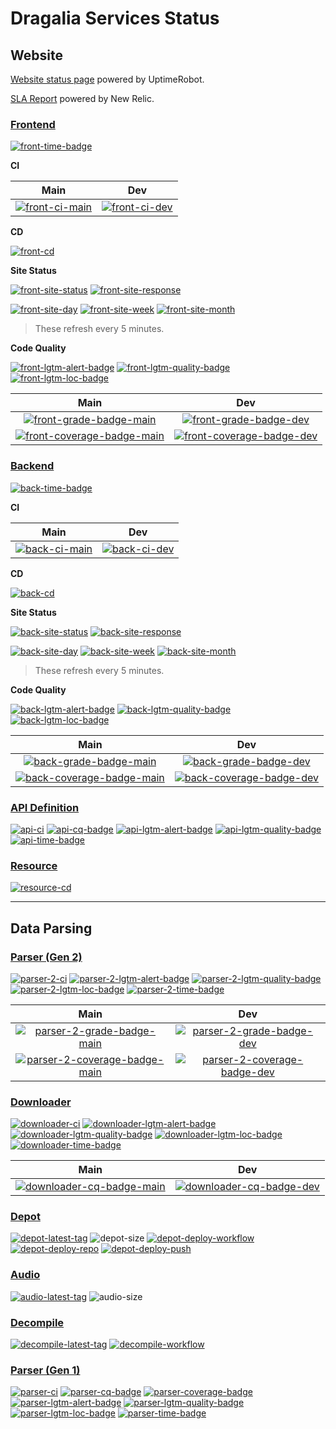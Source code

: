 # Dragalia Services Status

## Website

[Website status page][site-stats] powered by UptimeRobot.

[SLA Report][site-sla] powered by New Relic.

### [Frontend][front-repo]

[![front-time-badge]][front-time-link]

**CI**

Main | Dev
:---: | :---:
[![front-ci-main]][front-ci-main-link] | [![front-ci-dev]][front-ci-dev-link]

**CD**

[![front-cd]][front-cd-link]

**Site Status**

[![front-site-status]][front-site]
[![front-site-response]][front-site]

[![front-site-day]][front-site]
[![front-site-week]][front-site]
[![front-site-month]][front-site]

> These refresh every 5 minutes.

**Code Quality**

[![front-lgtm-alert-badge]][front-lgtm-alert-link]
[![front-lgtm-quality-badge]][front-lgtm-quality-link]
[![front-lgtm-loc-badge]][front-lgtm-alert-link]

Main | Dev
:---: | :---:
[![front-grade-badge-main]][front-cq-link-main] | [![front-grade-badge-dev]][front-cq-link-dev]
[![front-coverage-badge-main]][front-cq-link-main] | [![front-coverage-badge-dev]][front-cq-link-dev]

### [Backend][back-repo]

[![back-time-badge]][back-time-link]

**CI**

Main | Dev
:---: | :---:
[![back-ci-main]][back-ci-main-link] | [![back-ci-dev]][back-ci-dev-link]

**CD**

[![back-cd]][back-cd-link]

**Site Status**

[![back-site-status]][back-site]
[![back-site-response]][back-site]

[![back-site-day]][back-site]
[![back-site-week]][back-site]
[![back-site-month]][back-site]

> These refresh every 5 minutes.

**Code Quality**

[![back-lgtm-alert-badge]][back-lgtm-alert-link]
[![back-lgtm-quality-badge]][back-lgtm-quality-link]
[![back-lgtm-loc-badge]][back-lgtm-alert-link]

Main | Dev
:---: | :---:
[![back-grade-badge-main]][back-cq-link-main] | [![back-grade-badge-dev]][back-cq-link-dev]
[![back-coverage-badge-main]][back-cq-link-main] | [![back-coverage-badge-dev]][back-cq-link-dev]

### [API Definition][api-repo]

[![api-ci]][api-ci-link]
[![api-cq-badge]][api-cq-link]
[![api-lgtm-alert-badge]][api-lgtm-alert-link]
[![api-lgtm-quality-badge]][api-lgtm-quality-link]
[![api-time-badge]][api-time-link]

### [Resource][resource-repo]

[![resource-cd]][resource-cd-link]

-----

## Data Parsing

### [Parser (Gen 2)][parser-2-repo]

[![parser-2-ci]][parser-2-ci-link]
[![parser-2-lgtm-alert-badge]][parser-2-lgtm-alert-link]
[![parser-2-lgtm-quality-badge]][parser-2-lgtm-quality-link]
[![parser-2-lgtm-loc-badge]][parser-2-lgtm-quality-link]
[![parser-2-time-badge]][parser-2-time-link]

Main | Dev
:---: | :---:
[![parser-2-grade-badge-main]][parser-2-cq-link-main] | [![parser-2-grade-badge-dev]][parser-2-cq-link-dev]
[![parser-2-coverage-badge-main]][parser-2-cq-link-main] | [![parser-2-coverage-badge-dev]][parser-2-cq-link-dev]

### [Downloader][downloader-repo]

[![downloader-ci]][downloader-ci-link]
[![downloader-lgtm-alert-badge]][downloader-lgtm-alert-link]
[![downloader-lgtm-quality-badge]][downloader-lgtm-quality-link]
[![downloader-lgtm-loc-badge]][downloader-lgtm-quality-link]
[![downloader-time-badge]][downloader-time-link]

Main | Dev
:---: | :---:
[![downloader-cq-badge-main]][downloader-cq-link-main] | [![downloader-cq-badge-dev]][downloader-cq-link-dev]

### [Depot][depot-repo]

[![depot-latest-tag]][depot-tags]
![depot-size]
[![depot-deploy-workflow]][depot-deploy-workflow-link]
[![depot-deploy-repo]][depot-deploy-repo-link]
[![depot-deploy-push]][depot-deploy-push-link]

### [Audio][audio-repo]

[![audio-latest-tag]][audio-tags]
![audio-size]

### [Decompile][decompile-repo]

[![decompile-latest-tag]][decompile-tags]
[![decompile-workflow]][decompile-workflow-link]

### [Parser (Gen 1)][parser-repo]

[![parser-ci]][parser-ci-link]
[![parser-cq-badge]][parser-cq-link]
[![parser-coverage-badge]][parser-cq-link]
[![parser-lgtm-alert-badge]][parser-lgtm-alert-link]
[![parser-lgtm-quality-badge]][parser-lgtm-quality-link]
[![parser-lgtm-loc-badge]][parser-lgtm-quality-link]
[![parser-time-badge]][parser-time-link]

[site-stats]: https://stats.uptimerobot.com/ZrOmvCMZ12
[site-sla]: https://synthetics.newrelic.com/report/FBhfu

[front-repo]: https://github.com/RaenonX-DL/dragalia-site-front
[front-site]: https://dl.raenonx.cc
[front-ci-main]: https://dev.azure.com/RaenonX-DL/DL-Site/_apis/build/status/dragalia-site-front%20(Build)?branchName=main
[front-ci-main-link]: https://dev.azure.com/RaenonX-DL/DL-Site/_build/latest?definitionId=1&branchName=main
[front-ci-dev]: https://dev.azure.com/RaenonX-DL/DL-Site/_apis/build/status/dragalia-site-front%20(Build)?branchName=dev
[front-ci-dev-link]: https://dev.azure.com/RaenonX-DL/DL-Site/_build/latest?definitionId=1&branchName=dev
[front-cd]: https://vsrm.dev.azure.com/RaenonX-DL/_apis/public/Release/badge/0159375c-7a21-49a8-88d5-9af78c5f2150/6/6
[front-cd-link]: https://dev.azure.com/RaenonX-DL/DL-Site/_release?definitionId=6
[front-time-badge]: https://wakatime.com/badge/github/RaenonX-DL/dragalia-site-front.svg
[front-time-link]: https://wakatime.com/badge/github/RaenonX-DL/dragalia-site-front
[front-site-status]: https://badgen.net/uptime-robot/status/m787223686-f1d10f084c18dd5d5389f456?cache=300
[front-site-response]: https://badgen.net/uptime-robot/response/m787223686-f1d10f084c18dd5d5389f456?cache=300
[front-site-day]: https://badgen.net/uptime-robot/day/m787223686-f1d10f084c18dd5d5389f456?label=uptime%20in%2024%20hrs&cache=300
[front-site-week]: https://badgen.net/uptime-robot/week/m787223686-f1d10f084c18dd5d5389f456?label=uptime%20in%207%20days&cache=300
[front-site-month]: https://badgen.net/uptime-robot/month/m787223686-f1d10f084c18dd5d5389f456?label=uptime%20in%201%20month&cache=300
[front-lgtm-alert-badge]: https://badgen.net/lgtm/alerts/g/RaenonX-DL/dragalia-site-front/javascript?icon=lgtm
[front-lgtm-alert-link]: https://lgtm.com/projects/g/RaenonX-DL/dragalia-site-front/alerts/
[front-lgtm-quality-badge]: https://badgen.net/lgtm/grade/g/RaenonX-DL/dragalia-site-front/javascript?icon=lgtm
[front-lgtm-quality-link]: https://lgtm.com/projects/g/RaenonX-DL/dragalia-site-front/context:javascript
[front-lgtm-loc-badge]: https://badgen.net/lgtm/lines/g/RaenonX-DL/dragalia-site-front/javascript?icon=lgtm
[front-cq-link-main]: https://www.codacy.com/gh/RaenonX-DL/dragalia-site-front/dashboard?branch=main
[front-cq-link-dev]: https://www.codacy.com/gh/RaenonX-DL/dragalia-site-front/dashboard?branch=dev
[front-grade-badge-main]: https://app.codacy.com/project/badge/Grade/d16177f9a98846958af18d959983181f?branch=main
[front-grade-badge-dev]: https://app.codacy.com/project/badge/Grade/d16177f9a98846958af18d959983181f?branch=dev
[front-coverage-badge-main]: https://app.codacy.com/project/badge/Coverage/d16177f9a98846958af18d959983181f?branch=main
[front-coverage-badge-dev]: https://app.codacy.com/project/badge/Coverage/d16177f9a98846958af18d959983181f?branch=dev
[front-cypress-badge-main]: https://img.shields.io/endpoint?url=https://dashboard.cypress.io/badge/detailed/wgo7xq/main&logo=cypress
[front-cypress-badge-dev]: https://img.shields.io/endpoint?url=https://dashboard.cypress.io/badge/detailed/wgo7xq/dev&logo=cypress
[front-cypress-link]: https://dashboard.cypress.io/projects/wgo7xq/runs

[back-repo]: https://github.com/RaenonX-DL/dragalia-site-back
[back-site]: https://dl.raenonx.cc
[back-ci-main]: https://dev.azure.com/RaenonX-DL/DL-Site/_apis/build/status/dragalia-site-back%20(Build)?branchName=main
[back-ci-main-link]: https://dev.azure.com/RaenonX-DL/DL-Site/_build/latest?definitionId=2&branchName=main
[back-ci-dev]: https://dev.azure.com/RaenonX-DL/DL-Site/_apis/build/status/dragalia-site-back%20(Build)?branchName=dev
[back-ci-dev-link]: https://dev.azure.com/RaenonX-DL/DL-Site/_build/latest?definitionId=2&branchName=dev
[back-cd]: https://vsrm.dev.azure.com/RaenonX-DL/_apis/public/Release/badge/0159375c-7a21-49a8-88d5-9af78c5f2150/7/7
[back-cd-link]: https://dev.azure.com/RaenonX-DL/DL-Site/_release?definitionId=7
[back-time-badge]: https://wakatime.com/badge/github/RaenonX-DL/dragalia-site-back-2.svg
[back-time-link]: https://wakatime.com/badge/github/RaenonX-DL/dragalia-site-back-2
[back-site-status]: https://badgen.net/uptime-robot/status/m787223687-0bc3d1f09f7bf2b07ed95c85?cache=300
[back-site-response]: https://badgen.net/uptime-robot/response/m787223687-0bc3d1f09f7bf2b07ed95c85?cache=300
[back-site-day]: https://badgen.net/uptime-robot/day/m787223687-0bc3d1f09f7bf2b07ed95c85?label=uptime%20in%2024%20hrs&cache=300
[back-site-week]: https://badgen.net/uptime-robot/week/m787223687-0bc3d1f09f7bf2b07ed95c85?label=uptime%20in%207%20days&cache=300
[back-site-month]: https://badgen.net/uptime-robot/month/m787223687-0bc3d1f09f7bf2b07ed95c85?label=uptime%20in%201%20month&cache=300
[back-lgtm-alert-badge]: https://badgen.net/lgtm/alerts/g/RaenonX-DL/dragalia-site-back-2/javascript?icon=lgtm
[back-lgtm-alert-link]: https://lgtm.com/projects/g/RaenonX-DL/dragalia-site-back-2/alerts/
[back-lgtm-quality-badge]: https://badgen.net/lgtm/grade/g/RaenonX-DL/dragalia-site-back-2/javascript?icon=lgtm
[back-lgtm-quality-link]: https://lgtm.com/projects/g/RaenonX-DL/dragalia-site-back-2/context:javascript
[back-lgtm-loc-badge]: https://badgen.net/lgtm/lines/g/RaenonX-DL/dragalia-site-back-2/javascript?icon=lgtm
[back-cq-link-main]: https://www.codacy.com/gh/RaenonX-DL/dragalia-site-back-2/dashboard?branch=main
[back-cq-link-dev]: https://www.codacy.com/gh/RaenonX-DL/dragalia-site-back-2/dashboard?branch=dev
[back-grade-badge-main]: https://app.codacy.com/project/badge/Grade/a0849e3eb6704b29b1672f26c00ca763?branch=main
[back-grade-badge-dev]: https://app.codacy.com/project/badge/Grade/a0849e3eb6704b29b1672f26c00ca763?branch=dev
[back-coverage-badge-main]: https://app.codacy.com/project/badge/Coverage/a0849e3eb6704b29b1672f26c00ca763?branch=main
[back-coverage-badge-dev]: https://app.codacy.com/project/badge/Coverage/a0849e3eb6704b29b1672f26c00ca763?branch=dev

[api-repo]: https://github.com/RaenonX-DL/dragalia-site-api-definition
[api-ci]: https://github.com/RaenonX-DL/dragalia-site-api-definition/workflows/Node%20CI/badge.svg
[api-ci-link]: https://github.com/RaenonX-DL/dragalia-site-api-definition/actions?query=workflow%3A%22Node+CI%22
[api-cq-link]: https://www.codacy.com/gh/RaenonX-DL/dragalia-site-api-definition/dashboard
[api-cq-badge]: https://app.codacy.com/project/badge/Grade/def1798a91b4417e880f32dfeaffee25
[api-time-link]: https://wakatime.com/badge/github/RaenonX-DL/dragalia-site-api-definition
[api-time-badge]: https://wakatime.com/badge/github/RaenonX-DL/dragalia-site-api-definition.svg
[api-lgtm-alert-badge]: https://img.shields.io/lgtm/alerts/g/RaenonX-DL/dragalia-site-api-definition.svg?logo=lgtm&logoWidth=18
[api-lgtm-alert-link]: https://lgtm.com/projects/g/RaenonX-DL/dragalia-site-api-definition/alerts/
[api-lgtm-quality-badge]: https://img.shields.io/lgtm/grade/javascript/g/RaenonX-DL/dragalia-site-api-definition.svg?logo=lgtm&logoWidth=18
[api-lgtm-quality-link]: https://lgtm.com/projects/g/RaenonX-DL/dragalia-site-api-definition/context:javascript

[resource-repo]: https://github.com/RaenonX-DL/dragalia-site-resources/
[resource-cd]: https://github.com/RaenonX-DL/dragalia-site-resources/workflows/Resource%20Deployment/badge.svg
[resource-cd-link]: https://github.com/RaenonX-DL/dragalia-site-resources/actions?query=workflow%3A%22Resource+Deployment%22

[parser-repo]:  https://github.com/RaenonX-DL/dragalia-data-parse/
[parser-ci]: https://github.com/RaenonX-DL/dragalia-data-parse/workflows/CI/badge.svg
[parser-ci-link]: https://github.com/RaenonX-DL/dragalia-data-parse/actions?query=workflow%3ACI
[parser-coverage-badge]: https://app.codacy.com/project/badge/Coverage/0053d85597a740c393a6bfd007e4033b
[parser-cq-badge]: https://app.codacy.com/project/badge/Grade/0053d85597a740c393a6bfd007e4033b
[parser-cq-link]: https://www.codacy.com/gh/RaenonX-DL/dragalia-data-parse/dashboard
[parser-time-badge]: https://wakatime.com/badge/github/RaenonX-DL/dragalia-data-parse.svg
[parser-time-link]: https://wakatime.com/badge/github/RaenonX-DL/dragalia-data-parse
[parser-lgtm-alert-badge]: https://img.shields.io/lgtm/alerts/g/RaenonX-DL/dragalia-data-parse.svg?logo=lgtm&logoWidth=18
[parser-lgtm-alert-link]: https://lgtm.com/projects/g/RaenonX-DL/dragalia-data-parse/alerts/
[parser-lgtm-quality-badge]: https://img.shields.io/lgtm/grade/python/g/RaenonX-DL/dragalia-data-parse.svg?logo=lgtm&logoWidth=18
[parser-lgtm-quality-link]: https://lgtm.com/projects/g/RaenonX-DL/dragalia-data-parse/context:python
[parser-lgtm-loc-badge]: https://badgen.net/lgtm/lines/g/RaenonX-DL/dragalia-data-parse

[parser-2-repo]:  https://github.com/RaenonX-DL/dragalia-data-parse-2/
[parser-2-ci]: https://github.com/RaenonX-DL/dragalia-data-parse-2/workflows/CI/badge.svg
[parser-2-ci-link]: https://github.com/RaenonX-DL/dragalia-data-parse-2/actions?query=workflow%3ACI
[parser-2-lgtm-alert-badge]: https://img.shields.io/lgtm/alerts/g/RaenonX-DL/dragalia-data-parse-2.svg?logo=lgtm&logoWidth=18
[parser-2-lgtm-alert-link]: https://lgtm.com/projects/g/RaenonX-DL/dragalia-data-parse-2/alerts/
[parser-2-lgtm-quality-badge]: https://img.shields.io/lgtm/grade/javascript/g/RaenonX-DL/dragalia-data-parse-2.svg?logo=lgtm&logoWidth=18
[parser-2-lgtm-quality-link]: https://lgtm.com/projects/g/RaenonX-DL/dragalia-data-parse-2/context:javascript
[parser-2-lgtm-loc-badge]: https://badgen.net/lgtm/lines/g/RaenonX-DL/dragalia-data-parse-2?icon=lgtm
[parser-2-time-badge]: https://wakatime.com/badge/github/RaenonX-DL/dragalia-data-parse-2.svg
[parser-2-time-link]: https://wakatime.com/badge/github/RaenonX-DL/dragalia-data-parse-2
[parser-2-cq-link-main]: https://www.codacy.com/gh/RaenonX-DL/dragalia-data-parse-2/dashboard?branch=main
[parser-2-cq-link-dev]: https://www.codacy.com/gh/RaenonX-DL/dragalia-data-parse-2/dashboard?branch=dev
[parser-2-grade-badge-main]: https://app.codacy.com/project/badge/Grade/f7e64b2119e04d89baabf0cf8840bbb4?branch=main
[parser-2-grade-badge-dev]: https://app.codacy.com/project/badge/Grade/f7e64b2119e04d89baabf0cf8840bbb4?branch=dev
[parser-2-coverage-badge-main]: https://app.codacy.com/project/badge/Coverage/f7e64b2119e04d89baabf0cf8840bbb4?branch=main
[parser-2-coverage-badge-dev]: https://app.codacy.com/project/badge/Coverage/f7e64b2119e04d89baabf0cf8840bbb4?branch=dev

[downloader-repo]: https://github.com/RaenonX-DL/dragalia-asset-downloader-2/
[downloader-ci]: https://github.com/RaenonX-DL/dragalia-asset-downloader-2/workflows/CI/badge.svg
[downloader-ci-link]: https://github.com/RaenonX-DL/dragalia-asset-downloader-2/actions?query=workflow%3ACI
[downloader-cq-badge-main]: https://app.codacy.com/project/badge/Grade/455468d9c9184f88af1249e82cb2c4ad?branch=main
[downloader-cq-badge-dev]: https://app.codacy.com/project/badge/Grade/455468d9c9184f88af1249e82cb2c4ad?branch=dev
[downloader-cq-link-main]: https://www.codacy.com/gh/RaenonX-DL/dragalia-asset-downloader-2/dashboard?branch=main
[downloader-cq-link-dev]: https://www.codacy.com/gh/RaenonX-DL/dragalia-asset-downloader-2/dashboard?branch=dev
[downloader-time-badge]: https://wakatime.com/badge/github/RaenonX-DL/dragalia-asset-downloader-2.svg
[downloader-time-link]: https://wakatime.com/badge/github/RaenonX-DL/dragalia-asset-downloader-2
[downloader-lgtm-alert-badge]: https://img.shields.io/lgtm/alerts/g/RaenonX-DL/dragalia-asset-downloader-2.svg?logo=lgtm&logoWidth=18
[downloader-lgtm-alert-link]: https://lgtm.com/projects/g/RaenonX-DL/dragalia-asset-downloader-2/alerts/
[downloader-lgtm-quality-badge]: https://img.shields.io/lgtm/grade/python/g/RaenonX-DL/dragalia-asset-downloader-2.svg?logo=lgtm&logoWidth=18
[downloader-lgtm-quality-link]: https://lgtm.com/projects/g/RaenonX-DL/dragalia-asset-downloader-2/context:python
[downloader-lgtm-loc-badge]: https://badgen.net/lgtm/lines/g/RaenonX-DL/dragalia-asset-downloader-2

[depot-repo]: https://github.com/RaenonX-DL/dragalia-data-depot/
[depot-size]: https://img.shields.io/github/repo-size/RaenonX-DL/dragalia-data-depot
[depot-deploy-workflow]: https://github.com/RaenonX-DL/dragalia-data-depot/workflows/Resource%20Deployment%20(Workflow%20Dispatch)/badge.svg
[depot-deploy-workflow-link]: https://github.com/RaenonX-DL/dragalia-data-depot/actions?query=workflow%3A%22Resource+Deployment+%28Workflow+Dispatch%29%22
[depot-deploy-repo]: https://github.com/RaenonX-DL/dragalia-data-depot/workflows/Resource%20Deployment%20(Repository%20Dispatch)/badge.svg
[depot-deploy-repo-link]: https://github.com/RaenonX-DL/dragalia-data-depot/actions?query=workflow%3A%22Resource+Deployment+%28Repository+Dispatch%29%22
[depot-deploy-push]: https://github.com/RaenonX-DL/dragalia-data-depot/workflows/Resource%20Deployment%20(Push)/badge.svg
[depot-deploy-push-link]: https://github.com/RaenonX-DL/dragalia-data-depot/actions?query=workflow%3A%22Resource+Deployment+%28Push%29%22
[depot-latest-tag]: https://img.shields.io/github/v/tag/RaenonX-DL/dragalia-data-depot?label=Manifest%20version
[depot-tags]: https://github.com/RaenonX-DL/dragalia-data-depot/tags

[audio-repo]: https://github.com/RaenonX-DL/dragalia-data-audio
[audio-size]: https://img.shields.io/github/repo-size/RaenonX-DL/dragalia-data-audio
[audio-latest-tag]: https://img.shields.io/github/v/tag/RaenonX-DL/dragalia-data-audio?label=Manifest%20version
[audio-tags]: https://github.com/RaenonX-DL/dragalia-data-audio/tags

[decompile-repo]: https://github.com/RaenonX-DL/dragalia-decompile
[decompile-workflow]: https://github.com/RaenonX-DL/dragalia-decompile/workflows/Decompile/badge.svg
[decompile-workflow-link]: https://github.com/RaenonX-DL/dragalia-decompile/actions?query=workflow%3ADecompile
[decompile-latest-tag]: https://img.shields.io/github/v/tag/RaenonX-DL/dragalia-decompile?label=App%20version
[decompile-tags]: https://github.com/RaenonX-DL/dragalia-decompile/tags

